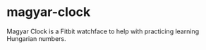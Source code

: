 # magyar-clock
 Magyar Clock is a Fitbit watchface to help with practicing learning Hungarian numbers. 
